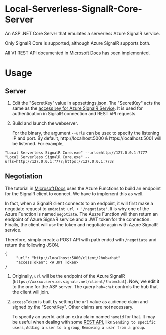 # Local-Serverless-SignalR-Core-Server
An ASP .NET Core Server that emulates a serverless Azure SignalR service.

Only SignalR Core is supported, although Azure SignalR supports both.

All V1 REST API documented in [Microsoft Docs](https://docs.microsoft.com/en-us/azure/azure-signalr/signalr-quickstart-rest-api#usage) has been implemented. 

# Usage
## Server
1. Edit the "SecretKey" value in appsettings.json.
The "SecretKey" acts the same as the [access key for Azure SignalR Service](https://docs.microsoft.com/en-us/azure/azure-signalr/signalr-howto-key-rotation). It is used for authentication in SignalR connection and REST API requests.

2. Build and launch the webserver.
   
   For the binary, the argument `--urls` can be used to specify the listening IP and port. By default, http://localhost:5000 & https://localhost:5001 will be listened. For example, 
```
"Local Serverless SignalR Core.exe" --urls=http://127.0.0.1:7777
"Local Serverless SignalR Core.exe" --urls=http://127.0.0.1:7777;https://127.0.0.1:7778
```

## Negotiation
The tutorial in [Microsoft Docs](https://docs.microsoft.com/en-US/azure/azure-signalr/signalr-quickstart-azure-functions-csharp) uses the Azure Functions to build an endpoint for the SignalR client to connect. We have to implement this as well.

In fact, when a SignalR client connects to an endpoint, it will first make a negotiate request to `endpoint url + '/negotiate'`. It is why one of the Azure Function is named `negotiate`. The Auzre Function will then return an endpoint of Azure SignalR service and a JWT token for the connection. Finally, the client will use the token and negotiate again with Azure SignalR service. 

Therefore, simply create a POST API with path ended with `/negotiate` and return the following JSON.
```
{
     "url": "http://localhost:5000/client/?hub=chat"
     "accessToken": <A JWT Token>
}
```
1. Originally, `url` will be the endpoint of the Azure SignalR (`https://xxxxx.service.signalr.net/client/?hub=chat`). Now, we edit it to the one for the ASP server. The query `hub=chat` controls the hub that the client will join.

2. `accessToken` is built by setting the `url` value as audience claim and signed by the "SecretKey". Other claims are not necessary.

   To specify an userId, add an extra claim named `nameid` for that. It may be useful when dealing with some [REST API](https://docs.microsoft.com/en-us/azure/azure-signalr/signalr-quickstart-rest-api#usage), like `Sending to specific users`, `Adding a user to a group`, `Removing a user from a group`.

